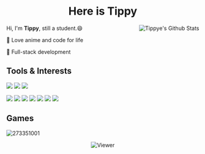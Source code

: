 <h1 style="text-align: center;"><b>Here is Tippy</b></h1>

<img align="right" src="https://bad-apple-github-readme.vercel.app/api?show_icons=true&hide_title=true&hide_rank=true&count_private=true&show_bg=1&username=Tippye" alt="Tippye's Github Stats"/>Hi, I'm **Tippy**, still a student.😄

💖 Love anime and code for life

🔬 Full-stack development

## Tools & Interests

[![](https://img.shields.io/badge/Linux-Debian-a42050?style=flat-square&logo=debian&logoColor=ffffff)](https://www.debian.org/) [![](https://img.shields.io/badge/IDE-WebStorm-089ef6?style=flat-square&logo=webstorm&logoColor=ffffff)](https://www.jetbrains.com/webstorm) [![](https://img.shields.io/badge/IDE-PyCharm-70DD8C?style=flat-square&logo=pycharm&logoColor=ffffff)](https://www.jetbrains.com/pycharm)

[![](https://img.shields.io/badge/-Node.js-43853d?style=flat-square&logo=node.js&logoColor=ffffff)](https://nodejs.org/) [![](https://img.shields.io/badge/-Vite-a25ff6?style=flat-square&logo=vite&logoColor=white)](https://vitejs.dev/) [![](https://img.shields.io/badge/-TypeScript-007acc?style=flat-square&logo=typescript&logoColor=white)](https://www.typescriptlang.org/) [![](https://img.shields.io/badge/-Python-3776AB?style=flat-square&logo=python&logoColor=white)](https://www.python.org/) [![](https://img.shields.io/badge/-Docker-2496ED?style=flat-square&logo=docker&logoColor=ffffff)](https://www.docker.com/) [![](https://img.shields.io/badge/-Nginx-269539?style=flat-square&logo=nginx&logoColor=ffffff)](https://nginx.org/) [![](https://img.shields.io/badge/-PyTorch-EE4C2C?style=flat-square&logo=pytorch&logoColor=ffffff)](https://pytorch.org/)

## Games
![273351001](https://ys.himiku.com/90/273351001.png)

<div style="display: flex;justify-content: center;"><img src="https://moe-counter.glitch.me/get/@Tippye?theme=moebooru" alt="Viewer" /></div>
